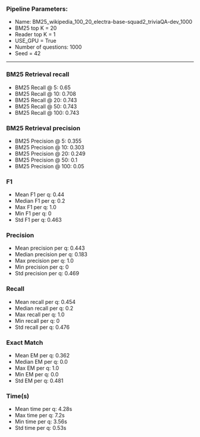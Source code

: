 ### Pipeline Parameters:
* Name: BM25_wikipedia_100_20_electra-base-squad2_triviaQA-dev_1000
* BM25 top K = 20
* Reader top K = 1
* USE_GPU = True
* Number of questions: 1000
* Seed = 42
------
### BM25 Retrieval recall 
* BM25 Recall @ 5: 0.65
* BM25 Recall @ 10: 0.708
* BM25 Recall @ 20: 0.743
* BM25 Recall @ 50: 0.743
* BM25 Recall @ 100: 0.743
### BM25 Retrieval precision 
* BM25 Precision @ 5: 0.355
* BM25 Precision @ 10: 0.303
* BM25 Precision @ 20: 0.249
* BM25 Precision @ 50: 0.1
* BM25 Precision @ 100: 0.05
### F1 
* Mean F1 per q: 0.44
* Median F1 per q: 0.2
* Max F1 per q: 1.0
* Min F1 per q: 0
* Std F1 per q: 0.463
### Precision 
* Mean precision per q: 0.443
* Median precision per q: 0.183
* Max precision per q: 1.0
* Min precision per q: 0
* Std precision per q: 0.469
### Recall 
* Mean recall per q: 0.454
* Median recall per q: 0.2
* Max recall per q: 1.0
* Min recall per q: 0
* Std recall per q: 0.476
### Exact Match 
* Mean EM per q: 0.362
* Median EM per q: 0.0
* Max EM per q: 1.0
* Min EM per q: 0.0
* Std EM per q: 0.481
### Time(s) 
* Mean time per q: 4.28s
* Max time per q: 7.2s
* Min time per q: 3.56s
* Std time per q: 0.53s
